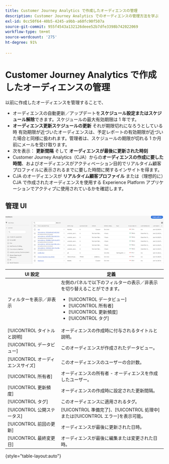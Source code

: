 ```yaml
---
title: Customer Journey Analytics で作成したオーディエンスの管理
description: Customer Journey Analytics でのオーディエンスの管理方法を学ぶ
exl-id: 0cc50f64-40b5-4245-a9bb-a60fc90f507a
source-git-commit: 955f4543a132126deee52b7dfe3398b742022069
workflow-type: tm+mt
source-wordcount: '275'
ht-degree: 91%

---
```


# Customer Journey Analytics で作成したオーディエンスの管理

以前に作成したオーディエンスを管理することで、

* オーディエンスの自動更新／アップデートを&#x200B;**スケジュール設定またはスケジュール解除**&#x200B;できます。スケジュールの最大有効期限は 1 年です。
* **オーディエンス更新スケジュールの更新** それが期限切れになろうとしている時 有効期限が近づいたオーディエンスは、予定レポートの有効期限が近づいた場合と同様に扱われます。管理者は、スケジュールの期限が切れる 1 か月前にメールを受け取ります。
* 次を表示： **更新間隔** そして **オーディエンスが最後に更新された時刻**
* Customer Journey Analytics（CJA）からの&#x200B;**オーディエンスの作成に要した時間**、およびオーディエンスがアクティベーション目的でリアルタイム顧客プロファイルに表示されるまでに要した時間に関するインサイトを得ます。
* CJA のオーディエンスが **リアルタイム顧客プロファイル** または（理想的に）CJA で作成されたオーディエンスを使用する Experience Platform アプリケーションでアクティブに使用されているかを確認します。

## 管理 UI

![](assets/manage.png)

| UI 設定 | 定義 |
| --- | --- |
| フィルターを表示／非表示 | 左側のパネルで以下のフィルターの表示／非表示を切り替えることができます。 <ul><li>[!UICONTROL データビュー]</li><li>[!UICONTROL 所有者]</li><li>[!UICONTROL 更新頻度]</li><li>[!UICONTROL タグ]</li></ul> |
| [!UICONTROL タイトルと説明] | オーディエンスの作成時に付与されるタイトルと説明。 |
| [!UICONTROL データビュー] | このオーディエンスが作成されたデータビュー。 |
| [!UICONTROL オーディエンスサイズ] | このオーディエンスのユーザーの合計数。 |
| [!UICONTROL 所有者] | オーディエンスの所有者 - オーディエンスを作成したユーザー。 |
| [!UICONTROL 更新頻度] | オーディエンスの作成時に設定された更新間隔。 |
| [!UICONTROL タグ] | このオーディエンスに適用されるタグ。 |
| [!UICONTROL 公開ステータス] | [!UICONTROL 準備完了]、[!UICONTROL 処理中]または[!UICONTROL エラー]を表示可能。 |
| [!UICONTROL  前回の更新] | オーディエンスが最後に更新された日時。 |
| [!UICONTROL 最終変更日] | オーディエンスが最後に編集または変更された日時。 |

{style=&quot;table-layout:auto&quot;}
